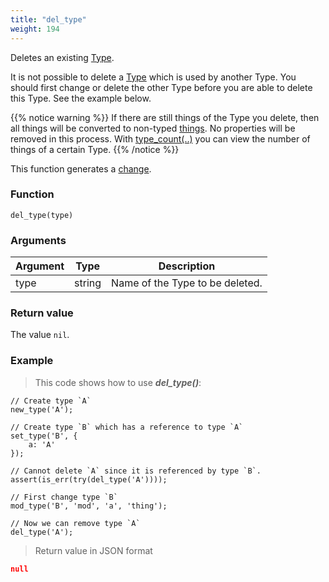 ```yaml
---
title: "del_type"
weight: 194
---
```


Deletes an existing [Type](../../overview/type).

It is not possible to delete a [Type](../../overview/type) which is used by another
Type. You should first change or delete the other Type before you are able to delete this Type.
See the example below.

{{% notice warning %}}
If there are still things of the Type you delete, then all things will be
converted to non-typed [things](../../data-types/thing). No properties will be removed
in this process. With [type_count(..)](../type_count)
you can view the number of things of a certain Type.
{{% /notice %}}

This function generates a [change](../../overview/changes).

### Function

`del_type(type)`

### Arguments

Argument | Type | Description
-------- | ---- | -----------
type | string | Name of the Type to be deleted.

### Return value

The value `nil`.

### Example

> This code shows how to use ***del_type()***:

```thingsdb,json_response
// Create type `A`
new_type('A');

// Create type `B` which has a reference to type `A`
set_type('B', {
    a: 'A'
});

// Cannot delete `A` since it is referenced by type `B`.
assert(is_err(try(del_type('A'))));

// First change type `B`
mod_type('B', 'mod', 'a', 'thing');

// Now we can remove type `A`
del_type('A');
```

> Return value in JSON format

```json
null
```
